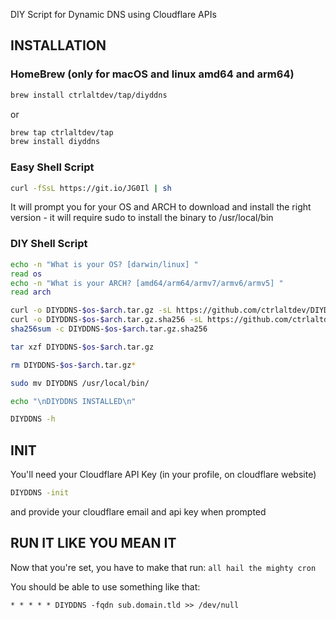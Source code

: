 DIY Script for Dynamic DNS using Cloudflare APIs

## INSTALLATION

### HomeBrew (only for macOS and linux amd64 and arm64)

```sh
brew install ctrlaltdev/tap/diyddns
```
or
```sh
brew tap ctrlaltdev/tap
brew install diyddns
```

### Easy Shell Script

```sh
curl -fSsL https://git.io/JG0Il | sh
```

It will prompt you for your OS and ARCH to download and install the right version - it will require sudo to install the binary to /usr/local/bin

### DIY Shell Script

```sh
echo -n "What is your OS? [darwin/linux] "
read os
echo -n "What is your ARCH? [amd64/arm64/armv7/armv6/armv5] "
read arch

curl -o DIYDDNS-$os-$arch.tar.gz -sL https://github.com/ctrlaltdev/DIYDDNS/releases/download/v2.0.0/DIYDDNS-$os-$arch.tar.gz
curl -o DIYDDNS-$os-$arch.tar.gz.sha256 -sL https://github.com/ctrlaltdev/DIYDDNS/releases/download/v2.0.0/DIYDDNS-$os-$arch.tar.gz.sha256
sha256sum -c DIYDDNS-$os-$arch.tar.gz.sha256

tar xzf DIYDDNS-$os-$arch.tar.gz

rm DIYDDNS-$os-$arch.tar.gz*

sudo mv DIYDDNS /usr/local/bin/

echo "\nDIYDDNS INSTALLED\n"

DIYDDNS -h
```

## INIT

You'll need your Cloudflare API Key (in your profile, on cloudflare website)

```sh
DIYDDNS -init
```
and provide your cloudflare email and api key when prompted

## RUN IT LIKE YOU MEAN IT

Now that you're set, you have to make that run: `all hail the mighty cron`

You should be able to use something like that:
```
* * * * * DIYDDNS -fqdn sub.domain.tld >> /dev/null
```
